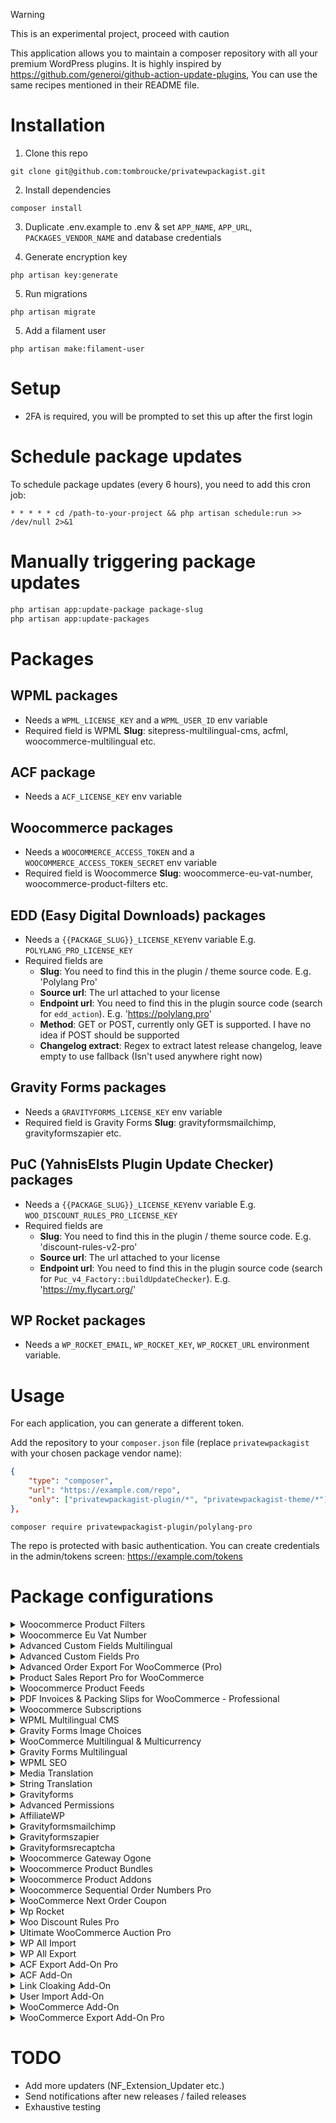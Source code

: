 > [!WARNING]  
> This is an experimental project, proceed with caution

This application allows you to maintain a composer repository with all your premium WordPress plugins. It is highly inspired by https://github.com/generoi/github-action-update-plugins, You can use the same recipes mentioned in their README file.

# Installation

1. Clone this repo

```
git clone git@github.com:tombroucke/privatewpackagist.git
```

2. Install dependencies

```
composer install
```

3. Duplicate .env.example to .env & set `APP_NAME`, `APP_URL`, `PACKAGES_VENDOR_NAME` and database credentials

4. Generate encryption key

```
php artisan key:generate
```

5. Run migrations

```
php artisan migrate
```

5.  Add a filament user

```
php artisan make:filament-user
```

# Setup

-   2FA is required, you will be prompted to set this up after the first login

# Schedule package updates

To schedule package updates (every 6 hours), you need to add this cron job:

```
* * * * * cd /path-to-your-project && php artisan schedule:run >> /dev/null 2>&1
```

# Manually triggering package updates

```bash
php artisan app:update-package package-slug
php artisan app:update-packages
```

# Packages

## WPML packages

-   Needs a `WPML_LICENSE_KEY` and a `WPML_USER_ID` env variable
-   Required field is WPML **Slug**: sitepress-multilingual-cms, acfml, woocommerce-multilingual etc.

## ACF package

-   Needs a `ACF_LICENSE_KEY` env variable

## Woocommerce packages

-   Needs a `WOOCOMMERCE_ACCESS_TOKEN` and a `WOOCOMMERCE_ACCESS_TOKEN_SECRET` env variable
-   Required field is Woocommerce **Slug**: woocommerce-eu-vat-number, woocommerce-product-filters etc.

## EDD (Easy Digital Downloads) packages

-   Needs a `{{PACKAGE_SLUG}}_LICENSE_KEY`env variable E.g. `POLYLANG_PRO_LICENSE_KEY`
-   Required fields are
    -   **Slug**: You need to find this in the plugin / theme source code. E.g. 'Polylang Pro'
    -   **Source url**: The url attached to your license
    -   **Endpoint url**: You need to find this in the plugin source code (search for `edd_action`). E.g. 'https://polylang.pro'
    -   **Method**: GET or POST, currently only GET is supported. I have no idea if POST should be supported
    -   **Changelog extract**: Regex to extract latest release changelog, leave empty to use fallback (Isn't used anywhere right now)

## Gravity Forms packages

-   Needs a `GRAVITYFORMS_LICENSE_KEY` env variable
-   Required field is Gravity Forms **Slug**: gravityformsmailchimp, gravityformszapier etc.

## PuC (YahnisElsts Plugin Update Checker) packages

-   Needs a `{{PACKAGE_SLUG}}_LICENSE_KEY`env variable E.g. `WOO_DISCOUNT_RULES_PRO_LICENSE_KEY`
-   Required fields are
    -   **Slug**: You need to find this in the plugin / theme source code. E.g. 'discount-rules-v2-pro'
    -   **Source url**: The url attached to your license
    -   **Endpoint url**: You need to find this in the plugin source code (search for `Puc_v4_Factory::buildUpdateChecker`). E.g. 'https://my.flycart.org/'

## WP Rocket packages

-   Needs a `WP_ROCKET_EMAIL`, `WP_ROCKET_KEY`, `WP_ROCKET_URL` environment variable.

# Usage

For each application, you can generate a different token.

Add the repository to your `composer.json` file (replace `privatewpackagist` with your chosen package vendor name):

```json
{
    "type": "composer",
    "url": "https://example.com/repo",
    "only": ["privatewpackagist-plugin/*", "privatewpackagist-theme/*"]
},
```

```
composer require privatewpackagist-plugin/polylang-pro
```

The repo is protected with basic authentication. You can create credentials in the admin/tokens screen: https://example.com/tokens

# Package configurations

<details>
<summary>Woocommerce Product Filters</summary>

**type:** woocommerce\
**slug:** woocommerce-product-filters

```
{
	slug: woocommerce-product-filters
}
```

</details>

<details>
<summary>Woocommerce Eu Vat Number</summary>

**type:** woocommerce\
**slug:** woocommerce-eu-vat-number

```
{
	slug: woocommerce-eu-vat-number
}
```

</details>

<details>
<summary>Advanced Custom Fields Multilingual</summary>

**type:** wpml\
**slug:** acfml

```
{
	slug: acfml
}
```

</details>

<details>
<summary>Advanced Custom Fields Pro</summary>

**type:** acf\
**slug:** advanced-custom-fields-pro

</details>

<details>
<summary>Advanced Order Export For WooCommerce (Pro)</summary>

**type:** edd\
**slug:** woocommerce-order-export

```
{
	slug: Advanced Order Export For WooCommerce (Pro),
	source_url: https://example.com,
	endpoint_url: https://algolplus.com/plugins/,
	method: GET
}
```

</details>

<details>
<summary>Product Sales Report Pro for WooCommerce</summary>

**type:** edd\
**slug:** hm-product-sales-report-pro

```
{
	slug: Product Sales Report Pro for WooCommerce,
	source_url: https://example.com,
	endpoint_url: https://wpzone.co/,
	method: GET
}
```

</details>

<details>
<summary>Woocommerce Product Feeds</summary>

**type:** woocommerce\
**slug:** woocommerce-product-feeds

```
{
	slug: woocommerce-product-feeds
}
```

</details>

<details>
<summary>PDF Invoices & Packing Slips for WooCommerce - Professional</summary>

**type:** edd\
**slug:** woocommerce-pdf-ips-pro

```
{
	slug: PDF Invoices & Packing Slips for WooCommerce - Professional,
	source_url: https://example.com,
	endpoint_url: https://wpovernight.com/license-api,
	method: GET
}
```

</details>

<details>
<summary>Woocommerce Subscriptions</summary>

**type:** woocommerce\
**slug:** woocommerce-subscriptions

```
{
	slug: woocommerce-subscriptions
}
```

</details>

<details>
<summary>WPML Multilingual CMS</summary>

**type:** wpml\
**slug:** sitepress-multilingual-cms

```
{
	slug: sitepress-multilingual-cms
}
```

</details>

<details>
<summary>Gravity Forms Image Choices</summary>

**type:** edd\
**slug:** gf-image-choices

```
{
	slug: Gravity Forms Image Choices,
	source_url: https://example.com,
	endpoint_url: https://jetsloth.com,
	method: GET
}
```

</details>

<details>
<summary>WooCommerce Multilingual & Multicurrency</summary>

**type:** wpml\
**slug:** woocommerce-multilingual

```
{
	slug: woocommerce-multilingual
}
```

</details>

<details>
<summary>Gravity Forms Multilingual</summary>

**type:** wpml\
**slug:** gravityforms-multilingual

```
{
	slug: gravityforms-multilingual
}
```

</details>

<details>
<summary>WPML SEO</summary>

**type:** wpml\
**slug:** wp-seo-multilingual

```
{
	slug: wp-seo-multilingual
}
```

</details>

<details>
<summary>Media Translation</summary>

**type:** wpml\
**slug:** wpml-media-translation

```
{
	slug: wpml-media-translation
}
```

</details>

<details>
<summary>String Translation</summary>

**type:** wpml\
**slug:** wpml-string-translation

```
{
	slug: wpml-string-translation
}
```

</details>

<details>
<summary>Gravityforms</summary>

**type:** gravity_form\s
**slug:** gravityforms

```
{
	slug: gravityforms
}
```

</details>

<details>
<summary>Advanced Permissions</summary>

**type:** edd\
**slug:** forgravity-advancedpermissions

```
{
	slug: Advanced Permissions,
	source_url: https://example.com,
	endpoint_url: https://cosmicgiant.com,
	method: GET
}
```

</details>

<details>
<summary>AffiliateWP</summary>

**type:** edd\
**slug:** affiliate-wp

```
{
	slug: AffiliateWP,
	source_url: https://example.com/,
	endpoint_url: https://affiliatewp.com,
	method: GET
}
```

</details>

<details>
<summary>Gravityformsmailchimp</summary>

**type:** gravity_forms\
**slug:** gravityformsmailchimp

```
{
	slug: gravityformsmailchimp
}
```

</details>

<details>
<summary>Gravityformszapier</summary>

**type:** gravity_forms\
**slug:** gravityformszapier

```
{
	slug: gravityformszapier
}
```

</details>

<details>
<summary>Gravityformsrecaptcha</summary>

**type:** gravity_forms\
**slug:** gravityformsrecaptcha

```
{
	slug: gravityformsrecaptcha
}
```

</details>

<details>
<summary>Woocommerce Gateway Ogone</summary>

**type:** woocommerce\
**slug:** woocommerce-gateway-ogone

```
{
	slug: woocommerce-gateway-ogone
}
```

</details>

<details>
<summary>Woocommerce Product Bundles</summary>

**type:** woocommerce\
**slug:** woocommerce-product-bundles

```
{
	slug: woocommerce-product-bundles
}
```

</details>

<details>
<summary>Woocommerce Product Addons</summary>

**type:** woocommerce\
**slug:** woocommerce-product-addons

```
{
	slug: woocommerce-product-addons
}
```

</details>

<details>
<summary>Woocommerce Sequential Order Numbers Pro</summary>

**type:** woocommerce\
**slug:** woocommerce-sequential-order-numbers-pro

```
{
	slug: woocommerce-sequential-order-numbers-pro
}
```

</details>

<details>
<summary>WooCommerce Next Order Coupon</summary>

**type:** edd\
**slug:** woocommerce-next-order-coupon

```
{
	slug: WooCommerce Next Order Coupon,
	source_url: https://example.com,
	endpoint_url: https://wpovernight.com/license-api/,
	method: GET
}
```

</details>

<details>
<summary>Wp Rocket</summary>

**type:** wp_rocket\
**slug:** wp-rocket

</details>

<details>
<summary>Woo Discount Rules Pro</summary>

**type:** puc\
**slug:** woo-discount-rules-pro

```
{
	slug: discount-rules-v2-pro,
	source_url: https://example.com,
	endpoint_url: https://my.flycart.org/
}
```

</details>

<details>
<summary>Ultimate WooCommerce Auction Pro</summary>

**type:** edd\
**slug:** ultimate-woocommerce-auction-pro

```
{
	slug: Ultimate WooCommerce Auction Pro,
	source_url: https://example.com,
	endpoint_url: https://auctionplugin.net/,
	method: GET
}
```

</details>

<details>
<summary>WP All Import</summary>

**type:** edd\
**slug:** wp-all-import-pro

```
{
	slug: WP All Import,
	source_url: https://example.com,
	endpoint_url: https://update.wpallimport.com/check_version,
	method: GET,
	skip_license_check: true
}
```

</details>

<details>
<summary>WP All Export</summary>

**type:** edd\
**slug:** wp-all-export-pro

```
{
	slug: WP All Export,
	source_url: https://example.com,
	endpoint_url: https://update.wpallimport.com/check_version,
	method: GET,
	skip_license_check: true
}
```

</details>

<details>
<summary>ACF Export Add-On Pro</summary>

**type:** edd\
**slug:** wpae-acf-add-on

```
{
	slug: ACF Export Add-On Pro,
	source_url: https://example.com,
	endpoint_url: https://update.wpallimport.com/check_version,
	method: GET,
	skip_license_check: true
}
```

</details>

<details>
<summary>ACF Add-On</summary>

**type:** edd\
**slug:** wpai-acf-add-on

```
{
	slug: ACF Add-On,
	source_url: https://example.com,
	endpoint_url: https://update.wpallimport.com/check_version,
	method: GET,
	skip_license_check: true
}
```

</details>

<details>
<summary>Link Cloaking Add-On</summary>

**type:** edd\
**slug:** wpai-linkcloak-add-on

```
{
	slug: Link Cloaking Add-On,
	source_url: https://example.com,
	endpoint_url: https://update.wpallimport.com/check_version,
	method: GET,
	skip_license_check: true
}
```

</details>

<details>
<summary>User Import Add-On</summary>

**type:** edd\
**slug:** wpai-user-add-on

```
{
	slug: User Import Add-On,
	source_url: https://example.com,
	endpoint_url: https://update.wpallimport.com/check_version,
	method: GET,
	skip_license_check: true
}
```

</details>

<details>
<summary>WooCommerce Add-On</summary>

**type:** edd\
**slug:** wpai-woocommerce-add-on

```
{
	slug: WooCommerce Add-On,
	source_url: https://example.com,
	endpoint_url: https://update.wpallimport.com/check_version,
	method: GET,
	skip_license_check: true
}
```

</details>

<details>
<summary>WooCommerce Export Add-On Pro</summary>

**type:** edd\
**slug:** wpae-woocommerce-add-on

```
{
	slug: WooCommerce Export Add-On Pro,
	source_url: https://example.com,
	endpoint_url: https://update.wpallimport.com/check_version,
	method: GET,
	skip_license_check: true
}
```

</details>

# TODO

-   Add more updaters (NF_Extension_Updater etc.)
-   Send notifications after new releases / failed releases
-   Exhaustive testing
